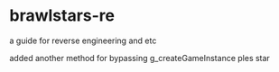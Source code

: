 # brawlstars-re
a guide for reverse engineering and etc

added another method for bypassing g_createGameInstance ples star
